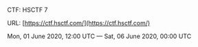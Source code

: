 CTF: HSCTF 7

URL: [https://ctf.hsctf.com/](https://ctf.hsctf.com/)

Mon, 01 June 2020, 12:00 UTC — Sat, 06 June 2020, 00:00 UTC 
